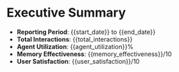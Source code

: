 # Executive Summary
- **Reporting Period**: {{start_date}} to {{end_date}}
- **Total Interactions**: {{total_interactions}}
- **Agent Utilization**: {{agent_utilization}}%
- **Memory Effectiveness**: {{memory_effectiveness}}/10
- **User Satisfaction**: {{user_satisfaction}}/10
